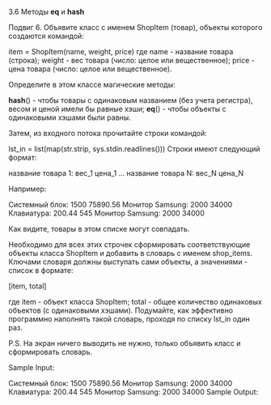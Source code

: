 3.6 Методы __eq__ и __hash__

Подвиг 6. Объявите класс с именем ShopItem (товар), объекты которого создаются командой:

item = ShopItem(name, weight, price)
где name - название товара (строка); weight - вес товара (число: целое или вещественное); price - цена товара (число: целое или вещественное).

Определите в этом классе магические методы:

__hash__() - чтобы товары с одинаковым названием (без учета регистра), весом и ценой имели бы равные хэши;
__eq__() - чтобы объекты с одинаковыми хэшами были равны.

Затем, из входного потока прочитайте строки командой:

lst_in = list(map(str.strip, sys.stdin.readlines()))
Строки имеют следующий формат:

название товара 1: вес_1 цена_1
...
название товара N: вес_N цена_N

Например:

Системный блок: 1500 75890.56
Монитор Samsung: 2000 34000
Клавиатура: 200.44 545
Монитор Samsung: 2000 34000

Как видите, товары в этом списке могут совпадать.

Необходимо для всех этих строчек сформировать соответствующие объекты класса ShopItem и добавить в словарь с именем shop_items. Ключами словаря должны выступать сами объекты, а значениями - список в формате:

[item, total]

где item - объект класса ShopItem; total - общее количество одинаковых объектов (с одинаковыми хэшами). Подумайте, как эффективно программно наполнять такой словарь, проходя по списку lst_in один раз.

P.S. На экран ничего выводить не нужно, только объявить класс и сформировать словарь.

Sample Input:

Системный блок: 1500 75890.56
Монитор Samsung: 2000 34000
Клавиатура: 200.44 545
Монитор Samsung: 2000 34000
Sample Output:
